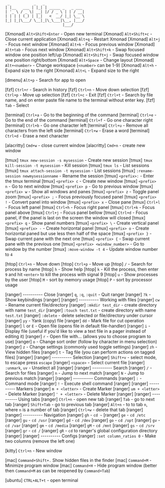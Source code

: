 ```
 _           _   _
| |__   ___ | |_| | _____ _   _ ___
| '_ \ / _ \| __| |/ / _ \ | | / __|
| | | | (_) | |_|   <  __/ |_| \__ \
|_| |_|\___/ \__|_|\_\___|\__, |___/
                          |___/
```

[Xmonad] `Alt+Shift+Enter` - Open new terminal
[Xmonad] `Alt+Shift+c` - Close current application
[Xmonad] `Alt+q` - Restart Xmonad
[Xmonad] `Alt+j` - Focus next window
[Xmonad] `Alt+k` - Focus previous window
[Xmonad] `Alt+tab` - Focus next window
[Xmonad] `Alt+Shift+k` - Swap focused window one position left/up
[Xmonad] `Alt+Shift+j` - Swap focused window one position right/bottom
[Xmonad] `Alt+Space` - Change layout
[Xmonad] `Alt+<number>` - Change workspace (`<number>` can be 1-9)
[Xmonad] `Alt+h` - Expand size to the right
[Xmonad] `Alt+L` - Expand size to the right

[dmenu] `Alt+p` - Search for app to open

[fzf] `Ctrl+r` - Search in history
[fzf] `Ctrl+n` - Move down selection
[fzf] `Ctrl+p` - Move up selection
[fzf] `Ctrl+c` - Exit
[fzf] `Ctrl+t` - Search by file name, and on enter paste file name to the terminal without enter key.
[fzf] `Tab` - Select

[terminal] `Ctrl+a` - Go to the beginning of the command
[terminal] `Ctrl+e` - Go to the end of the command
[terminal] `Ctrl+f` - Go one character right
[terminal] `Ctrl+b` - Go one character left
[terminal] `Ctrl+u` - Remove all characters from the left side
[terminal] `Ctrl+w` - Erase a word
[terminal] `Ctrl+d` - Erase a next character

[alacritty] `Cmd+w` - close current window
[alacritty] `Cmd+n` - create new window


[tmux] `tmux new-session -s mysession` - Create new session
[tmux] `tmux kill-session -t mysession` - Kill session
[tmux] `tmux ls` - List sessions
[tmux] `tmux attach-session -t mysession` - List sessions
[tmux] `:rename-session newmysessionname` - Rename the session
[tmux] `<prefix>:` - Enter the tmux terminal
[tmux] `<prefix> c` - Create new window
[tmux] `<prefix> n` - Go to next window
[tmux] `<prefix> p` - Go to previous window
[tmux] `<prefix> w` - Show all windows and panes
[tmux] `<prefix> z` - Toggle panel zoom
[tmux] `<prefix> ;` - Focus previously focused panel
[tmux] `<prefix> !` - Convert panel into window
[tmux] `<prefix> x` - Close pane
[tmux] `Ctrl+l` - Focus left panel
[tmux] `Ctrl+h` - Focus right panel
[tmux] `Ctrl+k` - Focus panel above
[tmux] `Ctrl+j` - Focus panel bellow
[tmux] `Ctrl+d` - Focus panel, if the panel is last on the screen the window will closed
[tmux] `<prefix> q` - Show panel numbers
[tmux] `<prefix> \` - Create vertical panel
[tmux] `<prefix> -` - Create horizontal panel
[tmux] `<prefix> o` - Create horizontal paned but use less then half of the space
[tmux] `<prefix> }` - Swap current pane with the next one
[tmux] `<prefix> {` - Swap current pane with the previous one
[tmux] `<prefix> <window_number>` - Go to window by the number
[tmux] `:move-window -t 4` - Update window number to `4`

[htop] `Ctrl+n` - Move down
[htop] `Ctrl+p` - Move up
[htop] `/` - Search for process by name
[htop] `h` - Show help
[htop] `k` - Kill the process, then enter `9` and hit `<enter>` to kill the process with signal 9
[htop] `u` - Show processes by the user
[htop] `M` - sort by memory usage 
[htop] `P` - sort by processor usage

[ranger] ---------- Close
[ranger] `q`, `:q`, `:quit` - Quit ranger
[ranger] `?k` - Show keybindings
[ranger]
[ranger] ---------- Working with files
[ranger] `cw` - Rename current file/directory
[ranger] `:mkdir test_dir` - create directory with name `test_dir`
[ranger] `:touch test.txt` - create directory with name `test.txt`
[ranger] `:delete` - delete selected or file/directory under cursor
[ranger] `yy` - Yank (copy) file
[ranger] `dd` - Mark file for cut operation
[ranger] `l` or `E` - Open file (opens file in default file-handler)
[ranger] `i` - Display file (useful if you'd like to view a text file in a pager instead of editing it)
[ranger] `r` - Open file with… (allows you to choose program to use)
[ranger] `o` - Change sort order (follow by character in menu selection)
[ranger] `z` - Change settings (commonly used toggle settings)
[ranger] `zh` - View hidden files
[ranger] `t` - Tag file (you can perform actions on tagged files)
[ranger] 
[ranger] ---------- Selection
[ranger] `Shift+v` - select mode, to escape press `escape`
[ranger] `<space>` - Select current file
[ranger] `:unmark`, `uv` - Unselect all
[ranger]
[ranger] ---------- Search
[ranger] `/` - Search for files
[ranger] `n` - Jump to next match
[ranger] `N` - Jump to previous match
[ranger]
[ranger] ---------- Commands
[ranger] `:` - Command mode 
[ranger] `!` - Execute shell command
[ranger]
[ranger] ---------- Markers
[ranger] `m + <letter>` - Create Marker
[ranger] `um + <letter>` - Delete Marker
[ranger] `' + <letter>` - Delete Marker
[ranger]
[ranger] ---------- Using tabs
[ranger] `Ctrl+n` - open new tab
[ranger] `Tab` - go to next tab
[ranger] `Shift+Tab` - go to previous tab
[ranger] `Alt+n` - to to tab `n`, where `n` is a number of tab
[ranger] `Ctrl+w` - delete that tab
[ranger]
[ranger] ---------- Navigation
[ranger] `gh` - `cd ~`
[ranger] `ge` - `cd /etc`
[ranger] `gu` - `cd /usr`
[ranger] `gd` - `cd /dev`
[ranger] `go` - `cd /opt`
[ranger] `gv` - `cd /var`
[ranger] `gm` - `cd /media`
[ranger] `gM` - `cd /mnt`
[ranger] `gs` - `cd /srv`
[ranger] `gr` - `cd /`
[ranger] `gR` - `cd` to ranger's global configuration directory
[ranger]
[ranger] ---------- Configs
[ranger] `:set column_ratios 0` - Make two columns (remove the left one)

[kitty] `Ctrl+n` - New window

[mac] `Command+Shift+.` Show hidden files in the finder
[mac] `Command+M` - Minimize program window
[mac] `Command+H` - Hide program window (better then `Command+M` as can be reopened by `Command+Tab`)

[ubuntu] `CTRL+ALT+t` - open terminal
